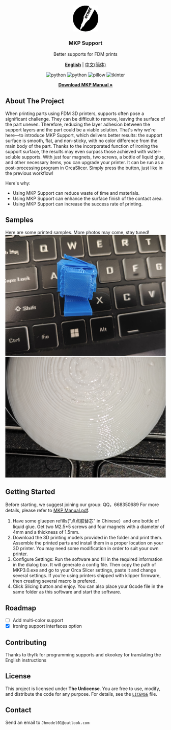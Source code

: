 <div align="center" style="margin: 30px 0 30px 0">
   <a href="https://github.com/YZcat2023/MKPSupport">
      <img width="80px" src="assets/icon_round.png" alt="icon">
   </a>
   <h3>MKP Support</h3>
   <p>Better supports for FDM prints</p>
   <a href="#"><b>English</b></a> |
   <a href="README_zh_CN.md">中文(简体)</a>
   <p>
      <img src="https://img.shields.io/badge/build-uv-29AC47" alt="python">
      <img src="https://img.shields.io/badge/Python-3.12%2B-blue" alt="python">
      <img src="https://img.shields.io/badge/Pillow-10.2%2B-green" alt="pillow">
      <img src="https://img.shields.io/badge/tkinter-8.6%2B-green" alt="tkinter">
   </p>
   <p>
      <a href="MKP%20Manual.pdf">
         <strong>Download MKP Manual »</strong>
      </a>
   </p>
</div>

## About The Project

When printing parts using FDM 3D printers, supports often pose a significant challenge. They can be difficult to remove,
leaving the surface of the part uneven. Therefore, reducing the layer adhesion between the support layers and the part
could be a viable solution. That's why we're here—to introduce MKP Support, which delivers better results: the support
surface is smooth, flat, and non-sticky, with no color difference from the main body of the part. Thanks to the
incorporated function of ironing the support surface, the results may even surpass those achieved with water-soluble
supports. With just four magnets, two screws, a bottle of liquid glue, and other necessary items, you can upgrade your
printer. It can be run as a post-processing program in OrcaSlicer. Simply press the button, just like in the previous
workflow!

Here's why:

* Using MKP Support can reduce waste of time and materials.
* Using MKP Support can enhance the surface finish of the contact area.
* Using MKP Support can increase the success rate of printing.

## Samples

Here are some printed samples. More photos may come, stay tuned!
<img width="600px" src="images/blue.jpg" alt="sample">
<img width="600px" src="images/1739420103133.jpg" alt="sample">

## Getting Started
Before starting, we suggest joining our group: QQ，668350689
For more details, please refer to [MKP Manual.pdf](MKP-English.pdf).

1. Have some gluepen refills("点点胶替芯" in Chinese）and one bottle of liquid glue.
   Get two M2.5*5 screws and four magnets with a diameter of 4mm and a thickness of 1.5mm.
2. Download the 3D printing models provided in the folder and print them. Assemble the printed parts and install them in
   a proper location on your 3D printer. You may need some modification in order to suit your own printer.
3. Configure Settings: Run the software and fill in the required information in the dialog box. It will generate a
   config file. Then copy the path of MKP3.0.exe and go to your Orca Slicer settings, paste it and change several
   settings. If you’re using printers shipped with klipper firmware, then creating several macro is prefered.
4. Click Slicing button and enjoy. You can also place your Gcode file in the same folder as this software and start the
   software.

## Roadmap

- [ ] Add multi-color support
- [x] Ironing support interfaces option

## Contributing

Thanks to thyfk for programming supports and okookey for translating the English instructions
<!-- TODO: 贡献者成员名单 -->

## License

This project is licensed under **The Unlicense**. You are free to use, modify, and distribute the code for any purpose.
For details, see the [`LICENSE`](../LICENSE) file.

## Contact

Send an email to `Jhmodel01@outlook.com`
